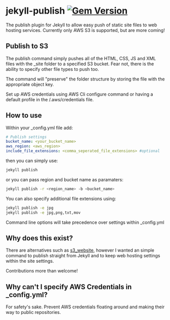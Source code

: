 # jekyll-publish [![Gem Version](https://badge.fury.io/rb/jekyll-publish.svg)](https://badge.fury.io/rb/jekyll-publish)
The publish plugin for Jekyll to allow easy push of static site files to web hosting services.
Currently only AWS S3 is supported, but are more coming!

## Publish to S3
The publish command simply pushes all of the HTML, CSS, JS and XML files with the \_site folder to a specified S3 bucket. Fear not, there is the ability to specify other file types to push too.

The command will "preserve" the folder structure by storing the file with the appropriate object key.

Set up AWS credentials using AWS Cli configure command or having a default profile in the /.aws/credentials file.

## How to use
Within your \_config.yml file add:
```yaml
# Publish settings
bucket_name: <your_bucket_name>
aws_region: <aws_region>
include_file_extensions: <comma_seperated_file_extensions> #optional
```
then you can simply use:
```bash
jekyll publish
```
or you can pass region and bucket name as paramaters:
```bash
jekyll publish -r <region_name> -b <bucket_name>
```
You can also specify additional file extensions using:
```bash
jekyll publish -e jpg
jekyll publish -e jpg,png,txt,mov
```
Command line options will take precedence over settings within \_config.yml

## Why does this exist?
There are alternatives such as [s3_website](https://github.com/laurilehmijoki/s3_website), however I wanted an simple command to publish straight from Jekyll and to keep web hosting settings within the site settings.

Contributions more than welcome!

## Why can't I specify AWS Credentials in \_config.yml?
For safety's sake. Prevent AWS credentials floating around and making their way to public repositories.
